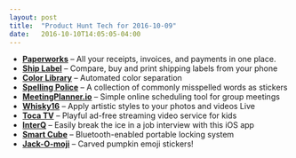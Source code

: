 ```yaml
---
layout: post
title:  "Product Hunt Tech for 2016-10-09"
date:   2016-10-10T14:05:05-04:00
---
```


* **[Paperworks](https://www.producthunt.com/tech/paperworks?utm_campaign=producthunt-api&utm_medium=api&utm_source=Application%3A+Daily+Digest+RSS+%28ID%3A+3202%29)** – All your receipts, invoices, and payments in one place.
* **[Ship Label](https://www.producthunt.com/tech/ship-label?utm_campaign=producthunt-api&utm_medium=api&utm_source=Application%3A+Daily+Digest+RSS+%28ID%3A+3202%29)** – Compare, buy and print shipping labels from your phone
* **[Color Library](https://www.producthunt.com/tech/color-library?utm_campaign=producthunt-api&utm_medium=api&utm_source=Application%3A+Daily+Digest+RSS+%28ID%3A+3202%29)** – Automated color separation
* **[Spelling Police](https://www.producthunt.com/tech/spelling-police?utm_campaign=producthunt-api&utm_medium=api&utm_source=Application%3A+Daily+Digest+RSS+%28ID%3A+3202%29)** – A collection of commonly misspelled words as stickers
* **[MeetingPlanner.io](https://www.producthunt.com/tech/meetingplanner-io?utm_campaign=producthunt-api&utm_medium=api&utm_source=Application%3A+Daily+Digest+RSS+%28ID%3A+3202%29)** – Simple online scheduling tool for group meetings
* **[Whisky16](https://www.producthunt.com/tech/whisky16?utm_campaign=producthunt-api&utm_medium=api&utm_source=Application%3A+Daily+Digest+RSS+%28ID%3A+3202%29)** – Apply artistic styles to your photos and videos Live
* **[Toca TV](https://www.producthunt.com/tech/toca-tv?utm_campaign=producthunt-api&utm_medium=api&utm_source=Application%3A+Daily+Digest+RSS+%28ID%3A+3202%29)** – Playful ad-free streaming video service for kids
* **[InterQ](https://www.producthunt.com/tech/interq?utm_campaign=producthunt-api&utm_medium=api&utm_source=Application%3A+Daily+Digest+RSS+%28ID%3A+3202%29)** – Easily break the ice in a job interview with this iOS app
* **[Smart Cube](https://www.producthunt.com/tech/smart-cube?utm_campaign=producthunt-api&utm_medium=api&utm_source=Application%3A+Daily+Digest+RSS+%28ID%3A+3202%29)** – Bluetooth-enabled portable locking system
* **[Jack-O-moji](https://www.producthunt.com/tech/jack-o-moji?utm_campaign=producthunt-api&utm_medium=api&utm_source=Application%3A+Daily+Digest+RSS+%28ID%3A+3202%29)** – Carved pumpkin emoji stickers!
